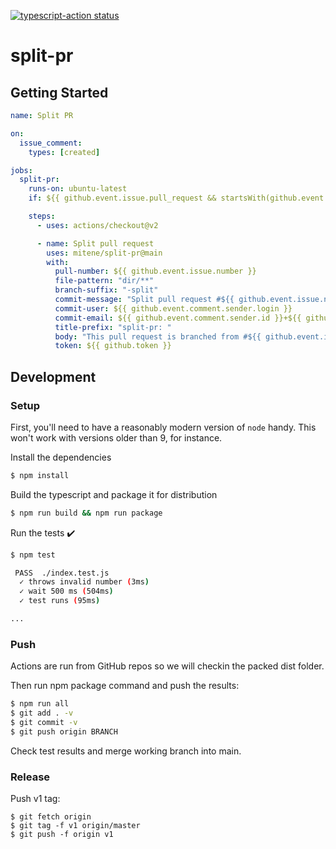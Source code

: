 <a href="https://github.com/mitene/split-pr/actions"><img alt="typescript-action status" src="https://github.com/mitene/split-pr/workflows/build-test/badge.svg"></a>

# split-pr

## Getting Started

```yaml
name: Split PR

on:
  issue_comment:
    types: [created]

jobs:
  split-pr:
    runs-on: ubuntu-latest
    if: ${{ github.event.issue.pull_request && startsWith(github.event.comment.body, '/split-pr') }}

    steps:
      - uses: actions/checkout@v2

      - name: Split pull request
        uses: mitene/split-pr@main
        with:
          pull-number: ${{ github.event.issue.number }}
          file-pattern: "dir/**"
          branch-suffix: "-split"
          commit-message: "Split pull request #${{ github.event.issue.number }}"
          commit-user: ${{ github.event.comment.sender.login }}
          commit-email: ${{ github.event.comment.sender.id }}+${{ github.event.comment.sender.login }}@users.noreply.github.com
          title-prefix: "split-pr: "
          body: "This pull request is branched from #${{ github.event.issue.number }}",
          token: ${{ github.token }}
```

## Development

### Setup

First, you'll need to have a reasonably modern version of `node` handy. This won't work with versions older than 9, for instance.

Install the dependencies  
```bash
$ npm install
```

Build the typescript and package it for distribution
```bash
$ npm run build && npm run package
```

Run the tests :heavy_check_mark:  
```bash
$ npm test

 PASS  ./index.test.js
  ✓ throws invalid number (3ms)
  ✓ wait 500 ms (504ms)
  ✓ test runs (95ms)

...
```

### Push

Actions are run from GitHub repos so we will checkin the packed dist folder. 

Then run npm package command and push the results:
```bash
$ npm run all
$ git add . -v
$ git commit -v
$ git push origin BRANCH
```

Check test results and merge working branch into main.

### Release

Push v1 tag:
```
$ git fetch origin
$ git tag -f v1 origin/master
$ git push -f origin v1
```
